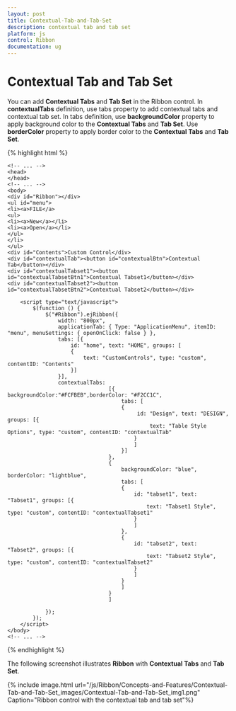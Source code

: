 ```yaml
---
layout: post
title: Contextual-Tab-and-Tab-Set
description: contextual tab and tab set
platform: js
control: Ribbon
documentation: ug
---
```


# Contextual Tab and Tab Set

You can add **Contextual Tabs** and **Tab Set** in the Ribbon control. In **contextualTabs** definition, use tabs property to add contextual tabs and contextual tab set. In tabs definition, use **backgroundColor** property to apply background color to the **Contextual Tabs** and **Tab Set**. Use **borderColor** property to apply border color to the **Contextual Tabs** and **Tab Set**.

{% highlight html %}


    <!-- ... -->
    <head>
    </head>
    <!-- ... -->
    <body>
    <div id="Ribbon"></div>
    <ul id="menu">
    <li><a>FILE</a>
    <ul>
    <li><a>New</a></li>
    <li><a>Open</a></li>
    </ul>
    </li>
    </ul>
    <div id="Contents">Custom Control</div>
    <div id="contextualTab"><button id="contextualBtn">Contextual Tab</button></div>
    <div id="contextualTabset1"><button id="contextualTabsetBtn1">Contextual Tabset1</button></div>
    <div id="contextualTabset2"><button id="contextualTabsetBtn2">Contextual Tabset2</button></div>
    
        <script type="text/javascript">
            $(function () {
                $("#Ribbon").ejRibbon({
                    width: "800px",
                    applicationTab: { Type: "ApplicationMenu", itemID: "menu", menuSettings: { openOnClick: false } },
                    tabs: [{
                        id: "home", text: "HOME", groups: [
                        {
                            text: "CustomControls", type: "custom", contentID: "Contents"
                        }]
                    }],
                    contextualTabs:
                                    [{
    backgroundColor:"#FCFBEB",borderColor: "#F2CC1C",
                                        tabs: [
                                        {
                                             id: "Design", text: "DESIGN", groups: [{
                                                 text: "Table Style Options", type: "custom", contentID: "contextualTab"
                                            }
                                            ]
                                        }]
                                    },
                                    {
                                        backgroundColor: "blue", borderColor: "lightblue",
                                        tabs: [
                                        {
                                            id: "tabset1", text: "Tabset1", groups: [{
                                                text: "Tabset1 Style", type: "custom", contentID: "contextualTabset1"
                                            }
                                            ]
                                        },
                                        {
                                            id: "tabset2", text: "Tabset2", groups: [{
                                                text: "Tabset2 Style", type: "custom", contentID: "contextualTabset2"
                                            }
                                            ]
                                        }
                                        ]
                                    }
                                    ]
    
                });
            });
        </script>
    </body>
    <!-- ... -->


{% endhighlight %}



The following screenshot illustrates **Ribbon** with **Contextual Tabs** and **Tab Set**.

{% include image.html url="/js/Ribbon/Concepts-and-Features/Contextual-Tab-and-Tab-Set_images/Contextual-Tab-and-Tab-Set_img1.png" Caption="Ribbon control with the contextual tab and tab set"%}

